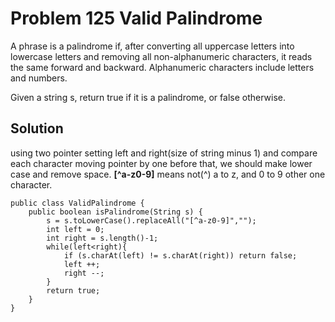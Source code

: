 # Problem 125 Valid Palindrome
A phrase is a palindrome if, after converting all uppercase letters into lowercase letters and removing all non-alphanumeric characters, it reads the same forward and backward. Alphanumeric characters include letters and numbers.

Given a string s, return true if it is a palindrome, or false otherwise.

## Solution
using two pointer
setting left and right(size of string minus 1) and compare each character moving pointer by one
before that, we should make lower case and remove space.
**[^a-z0-9]** means not(^) a to z, and 0 to 9 other one character. 

```
public class ValidPalindrome {
    public boolean isPalindrome(String s) {
        s = s.toLowerCase().replaceAll("[^a-z0-9]","");
        int left = 0;
        int right = s.length()-1;
        while(left<right){
            if (s.charAt(left) != s.charAt(right)) return false;
            left ++;
            right --;
        }
        return true;
    }
}
```